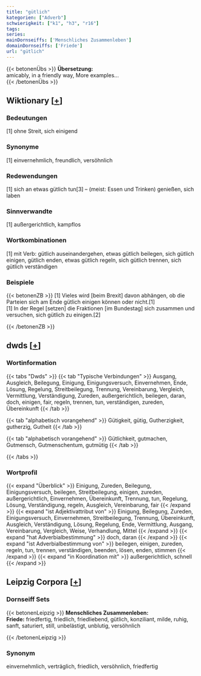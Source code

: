 ```yaml
---
title: "gütlich"
kategorien: ["Adverb"]
schwierigkeit: ["k1", "h3", "r16"]
tags:
series:
mainDornseiffs: ['Menschliches Zusammenleben']
domainDornseiffs: ['Friede']
url: "gütlich"
---
```


{{< betonenÜbs >}}
**Übersetzung:**  
amicably, in a friendly way, More examples...  
{{< /betonenÜbs >}}

## Wiktionary [[+](https://de.wiktionary.org/wiki/gütlich)]

### Bedeutungen
[1] ohne Streit, sich einigend  

### Synonyme
[1] einvernehmlich, freundlich, versöhnlich  

### Redewendungen
[1] sich an etwas gütlich tun[3] – (meist: Essen und Trinken) genießen, sich laben  

### Sinnverwandte
[1] außergerichtlich, kampflos  

### Wortkombinationen
[1] mit Verb: gütlich auseinandergehen, etwas gütlich beilegen, sich gütlich einigen, gütlich enden, etwas gütlich regeln, sich gütlich trennen, sich gütlich verständigen  

### Beispiele
{{< betonenZB >}}
[1] Vieles wird [beim Brexit] davon abhängen, ob die Parteien sich am Ende gütlich einigen können oder nicht.[1]  
[1] In der Regel [setzen] die Fraktionen [im Bundestag] sich zusammen und versuchen, sich gütlich zu einigen.[2]  

{{< /betonenZB >}}


## dwds [[+](https://www.dwds.de/wb/gütlich)]

### Wortinformation
{{< tabs "Dwds" >}}
{{< tab "Typische Verbindungen" >}}
Ausgang, Ausgleich, Beilegung, Einigung, Einigungsversuch, Einvernehmen, Ende, Lösung, Regelung, Streitbeilegung, Trennung, Vereinbarung, Vergleich, Vermittlung, Verständigung, Zureden, außergerichtlich, beilegen, daran, doch, einigen, fair, regeln, trennen, tun, verständigen, zureden, Übereinkunft
{{< /tab >}}

{{< tab "alphabetisch vorangehend" >}}
Gütigkeit, gütig, Gutherzigkeit, gutherzig, Gutheit
{{< /tab >}}

{{< tab "alphabetisch vorangehend" >}}
Gütlichkeit, gutmachen, Gutmensch, Gutmenschentum, gutmütig
{{< /tab >}}

{{< /tabs >}}

### Wortprofil
{{< expand "Überblick" >}} Einigung, Zureden, Beilegung, Einigungsversuch, beilegen, Streitbeilegung, einigen, zureden, außergerichtlich, Einvernehmen, Übereinkunft, Trennung, tun, Regelung, Lösung, Verständigung, regeln, Ausgleich, Vereinbarung, fair {{< /expand >}}
{{< expand "ist Adjektivattribut von" >}} Einigung, Beilegung, Zureden, Einigungsversuch, Einvernehmen, Streitbeilegung, Trennung, Übereinkunft, Ausgleich, Verständigung, Lösung, Regelung, Ende, Vermittlung, Ausgang, Vereinbarung, Vergleich, Weise, Verhandlung, Mittel {{< /expand >}}
{{< expand "hat Adverbialbestimmung" >}} doch, daran {{< /expand >}}
{{< expand "ist Adverbialbestimmung von" >}} beilegen, einigen, zureden, regeln, tun, trennen, verständigen, beenden, lösen, enden, stimmen {{< /expand >}}
{{< expand "in Koordination mit" >}} außergerichtlich, schnell {{< /expand >}}

## Leipzig Corpora [[+](https://corpora.uni-leipzig.de/en/res?word=gütlich&corpusId=deu_newscrawl-public_2018)]

### Dornseiff Sets
{{< betonenLeipzig >}}
**Menschliches Zusammenleben:**  
**Friede:** friedfertig, friedlich, friedliebend, gütlich, konziliant, milde, ruhig, sanft, saturiert, still, unbelästigt, unblutig, versöhnlich  

{{< /betonenLeipzig >}}

### Synonym
einvernehmlich, verträglich, friedlich, versöhnlich, friedfertig

